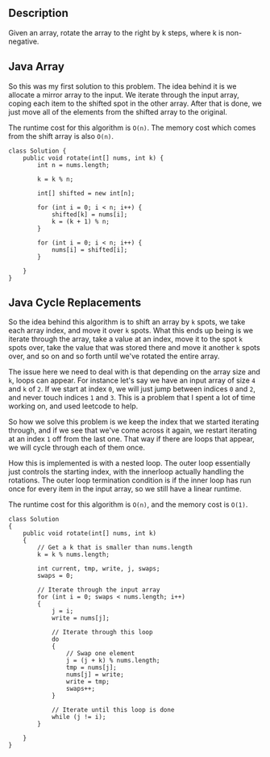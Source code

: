 ## Description

Given an array, rotate the array to the right by k steps, where k is non-negative.

## Java Array

So this was my first solution to this problem. The idea behind it is we allocate a mirror array to the input. We iterate through the input array, coping each item to the shifted spot in the other array. After that is done, we just move all of the elements from the shifted array to the original.

The runtime cost for this algorithm is `O(n)`. The memory cost which comes from the shift array is also `O(n)`.

```
class Solution {
    public void rotate(int[] nums, int k) {
        int n = nums.length;

        k = k % n;
        
        int[] shifted = new int[n];
        
        for (int i = 0; i < n; i++) {
            shifted[k] = nums[i];
            k = (k + 1) % n;
        }
        
        for (int i = 0; i < n; i++) {
            nums[i] = shifted[i];
        }
            
    }
}
```

## Java Cycle Replacements

So the idea behind this algorithm is to shift an array by `k` spots, we take each array index, and move it over `k` spots. What this ends up being is we iterate through the array, take a value at an index, move it to the spot `k` spots over, take the value that was stored there and move it another `k` spots over, and so on and so forth until we've rotated the entire array.

The issue here we need to deal with is that depending on the array size and `k`, loops can appear. For instance let's say we have an input array of size `4` and `k` of `2`. If we start at index `0`, we will just jump between indices `0` and `2`, and never touch indices `1` and `3`. This is a problem that I spent a lot of time working on, and used leetcode to help.

So how we solve this problem is we keep the index that we started iterating through, and if we see that we've come across it again, we restart iterating at an index `1` off from the last one. That way if there are loops that appear, we will cycle through each of them once.

How this is implemented is with a nested loop. The outer loop essentially just controls the starting index, with the innerloop actually handling the rotations. The outer loop termination condition is if the inner loop has run once for every item in the input array, so we still have a linear runtime.

The runtime cost for this algorithm is `O(n)`, and the memory cost is `O(1)`.

```
class Solution
{
    public void rotate(int[] nums, int k)
    {
        // Get a k that is smaller than nums.length
        k = k % nums.length;

        int current, tmp, write, j, swaps;
        swaps = 0;
        
        // Iterate through the input array
        for (int i = 0; swaps < nums.length; i++)
        {
            j = i;
            write = nums[j];

            // Iterate through this loop
            do
            {
                // Swap one element
                j = (j + k) % nums.length;
                tmp = nums[j];
                nums[j] = write;
                write = tmp;
                swaps++;
            }
            
            // Iterate until this loop is done
            while (j != i);
        }
      
    }
}
```
